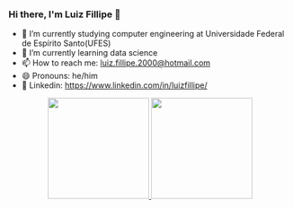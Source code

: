### Hi there, I'm Luiz Fillipe 👋



- 🔭 I’m currently studying computer engineering at Universidade Federal de Espírito Santo(UFES)
- 🌱 I’m currently learning data science
- 📫 How to reach me: luiz.fillipe.2000@hotmail.com
- 😄 Pronouns: he/him
- 👔 Linkedin: https://www.linkedin.com/in/luizfillipe/

<div align="center">
  <a href="https://github.com/LuizFillipe1">
  <img height="180em" src="https://github-readme-stats.vercel.app/api?username=LuizFillipe1&show_icons=true&theme=dark&include_all_commits=true&count_private=true"/>
  <img height="180em" src="https://github-readme-stats.vercel.app/api/top-langs/?username=LuizFillipe1&layout=compact&langs_count=7&theme=dark"/>
</div>
